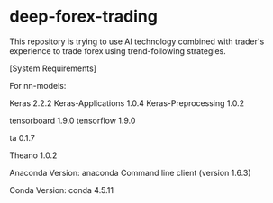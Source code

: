# deep-forex-trading

This repository is trying to use AI technology combined with trader's experience to trade forex using trend-following strategies.

[System Requirements]

For nn-models:

Keras                     2.2.2                     <pip>
Keras-Applications        1.0.4                     <pip>
Keras-Preprocessing       1.0.2                     <pip>

tensorboard               1.9.0                     <pip>
tensorflow                1.9.0                     <pip>

ta                        0.1.7                     <pip>

Theano                    1.0.2                     <pip>

Anaconda Version:
anaconda Command line client (version 1.6.3)

Conda Version:
conda 4.5.11
